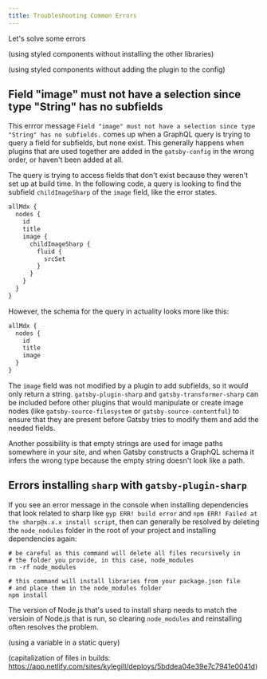 ```yaml
---
title: Troubleshooting Common Errors
---
```


Let's solve some errors

(using styled components without installing the other libraries)

(using styled components without adding the plugin to the config)

## Field "image" must not have a selection since type "String" has no subfields

This errror message `Field "image" must not have a selection since type "String" has no subfields.` comes up when a GraphQL query is trying to query a field for subfields, but none exist. This generally happens when plugins that are used together are added in the `gatsby-config` in the wrong order, or haven't been added at all.

The query is trying to access fields that don't exist because they weren't set up at build time. In the following code, a query is looking to find the subfield `childImageSharp` of the `image` field, like the error states.

```graphql
allMdx {
  nodes {
    id
    title
    image {
      childImageSharp {
        fluid {
          srcSet
        }
      }
    }
  }
}
```

However, the schema for the query in actuality looks more like this:

```graphql
allMdx {
  nodes {
    id
    title
    image
  }
}
```

The `image` field was not modified by a plugin to add subfields, so it would only return a string. `gatsby-plugin-sharp` and `gatsby-transformer-sharp` can be included before other plugins that would manipulate or create image nodes (like `gatsby-source-filesystem` or `gatsby-source-contentful`) to ensure that they are present before Gatsby tries to modify them and add the needed fields.

Another possibility is that empty strings are used for image paths somewhere in your site, and when Gatsby constructs a GraphQL schema it infers the wrong type because the empty string doesn't look like a path.

## Errors installing `sharp` with `gatsby-plugin-sharp`

If you see an error message in the console when installing dependencies that look related to sharp like `gyp ERR! build error` and `npm ERR! Failed at the sharp@x.x.x install script`, then can generally be resolved by deleting the `node_nodules` folder in the root of your project and installing dependencies again:

```shell
# be careful as this command will delete all files recursively in
# the folder you provide, in this case, node_modules
rm -rf node_modules

# this command will install libraries from your package.json file
# and place them in the node_modules folder
npm install
```

The version of Node.js that's used to install sharp needs to match the versioin of Node.js that is run, so clearing `node_modules` and reinstalling often resolves the problem.

(using a variable in a static query)

(capitalization of files in builds: https://app.netlify.com/sites/kylegill/deploys/5bddea04e39e7c7941e0041d)
